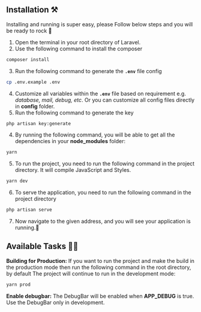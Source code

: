 ## Installation ⚒️

Installing and running is super easy, please Follow below steps and you will be ready to rock 🤘

1. Open the terminal in your root directory of Laravel.
2. Use the following command to install the composer

```bash
composer install
```

3. Run the following command to generate the **`.env`** file config

```bash
cp .env.example .env
```

4. Customize all variables within the **`.env`** file based on requirement e.g. _database, mail, debug, etc_. Or you can customize all config files directly in **config** folder.
5. Run the following command to generate the key

```bash
php artisan key:generate
```

4. By running the following command, you will be able to get all the dependencies in your **node_modules** folder:

```bash
yarn
```

5. To run the project, you need to run the following command in the project directory. It will compile JavaScript and Styles.

```bash
yarn dev
```

6. To serve the application, you need to run the following command in the project directory

```bash
php artisan serve
```

7. Now navigate to the given address, and you will see your application is running.🥳

## Available Tasks 🧑‍💻

**Building for Production:** If you want to run the project and make the build in the production mode then run the following command in the root directory, by default The project will continue to run in the development mode:

```bash
yarn prod
```

**Enable debugbar:** The DebugBar will be enabled when **APP_DEBUG** is true. Use the DebugBar only in development.
